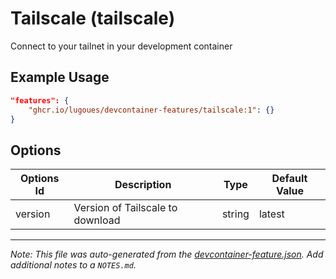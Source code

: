 
# Tailscale (tailscale)

Connect to your tailnet in your development container

## Example Usage

```json
"features": {
    "ghcr.io/lugoues/devcontainer-features/tailscale:1": {}
}
```

## Options

| Options Id | Description | Type | Default Value |
|-----|-----|-----|-----|
| version | Version of Tailscale to download | string | latest |



---

_Note: This file was auto-generated from the [devcontainer-feature.json](https://github.com/lugoues/devcontainer-features/blob/main/src/tailscale/devcontainer-feature.json).  Add additional notes to a `NOTES.md`._
